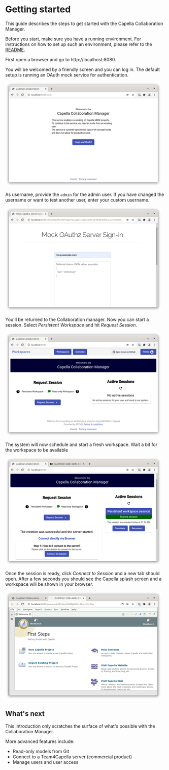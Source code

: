 # Getting started

This guide describes the steps to get started with the Capella Collaboration Manager.

Before you start, make sure you have a running environment. For instructions on how to set up such an environment, please refer to the [README](../README.md).

First open a browser and go to http://localhost:8080.

You will be welcomed by a friendly screen and you can log in. The default setup is running an OAuth mock service for authentication.

![Welcome screen](img/collab-step-1.png)

As username, provide the `admin` for the admin user. If you have changed the username or want to test another user, enter your custom username.

![OAuth mock](img/collab-step-2.png)

You'll be returned to the Collaboration manager. Now you can start a session. Select _Persistent Workspace_ and hit _Request Session_.

![Logged in](img/collab-step-3.png)

The system will now schedule and start a fresh workspace.
Wait a bit for the workspace to be available

![Starting a session](img/collab-step-4.png)

Once the session is ready, click _Connect to Session_ and a new tab should open. After a few seconds you should see the
Capella splash screen and a workspace will be shown in your browser.

![Capella welcome screen](img/collab-step-5.png)


## What's next

This introduction only scratches the surface of what's possible with the Collaboration Manager.

More advanced features include:

* Read-only models from Git
* Connect to a Team4Capella server (commercial product)
* Manage users and user access
